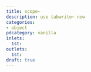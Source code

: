 ```yaml
---
title: scope~
description: use tabwrite~ now
categories:
- object
pdcategory: vanilla
inlets:
  1st:
outlets:
  1st:
draft: true
---
```


